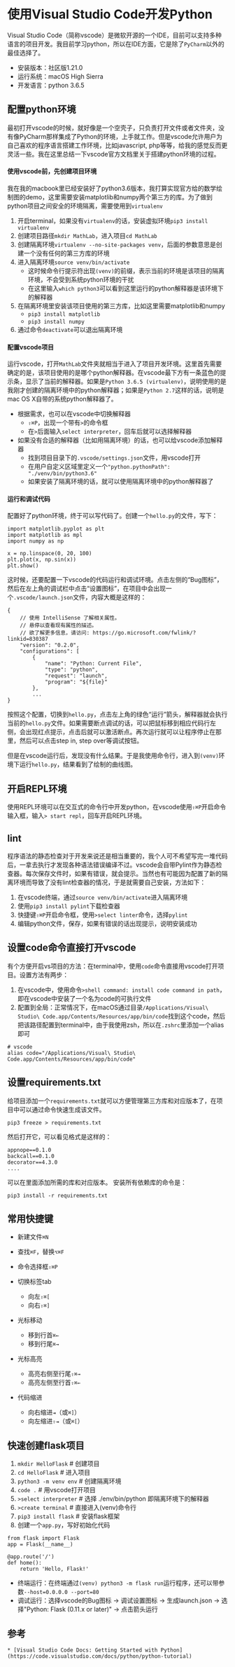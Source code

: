 
# 使用Visual Studio Code开发Python

Visual Studio Code（简称vscode）是微软开源的一个IDE，目前可以支持多种语言的项目开发。我目前学习python，所以在IDE方面，它是除了`PyCharm`以外的最佳选择了。

* 安装版本：社区版1.21.0
* 运行系统：macOS High Sierra
* 开发语言：python 3.6.5


## 配置python环境

最初打开vscode的时候，就好像是一个空壳子，只负责打开文件或者文件夹，没有像PyCharm那样集成了Python的环境，上手就工作。但是vscode允许用户为自己喜欢的程序语言搭建工作环境，比如javascript, php等等，给我的感觉反而更灵活一些。我在这里总结一下vscode官方文档里关于搭建python环境的过程。


#### 使用vscode前，先创建项目环境

我在我的macbook里已经安装好了python3.6版本，我打算实现官方给的数学绘制图的demo，这里需要安装matplotlib和numpy两个第三方的库。为了做到python项目之间安全的环境隔离，需要使用到`virtualenv`

1. 开启terminal，如果没有`virtualenv`的话，安装虚拟环境`pip3 install virtualenv`
2. 创建项目路径`mkdir MathLab`，进入项目`cd MathLab`
3. 创建隔离环境`virtualenv --no-site-packages venv`，后面的参数意思是创建一个没有任何的第三方库的环境
4. 进入隔离环境`source venv/bin/activate`
	* 这时候命令行提示符出现`(venv)`的前缀，表示当前的环境是该项目的隔离环境，不会受到系统python环境的干扰
	* 在这里输入`which python3`可以看到这里运行的python解释器是该环境下的解释器
5. 在隔离环境里安装该项目使用的第三方库，比如这里需要matplotlib和numpy
	* `pip3 install matplotlib`
	* `pip3 install numpy`
6. 通过命令`deactivate`可以退出隔离环境


#### 配置vscode项目

运行vscode，打开`MathLab`文件夹就相当于进入了项目开发环境。这里首先需要确定的是，该项目使用的是哪个python解释器。在vscode最下方有一条蓝色的提示条，显示了当前的解释器。如果是`Python 3.6.5 (virtualenv)`，说明使用的是我刚才创建的隔离环境中的python解释器；如果是`Python 2.7`这样的话，说明是mac OS X自带的系统python解释器了。

* 根据需求，也可以在vscode中切换解释器
	* `⇧⌘P`，出现一个带有`>`的命令框
	* 在`>`后面输入`select interpreter`，回车后就可以选择解释器
* 如果没有合适的解释器（比如用隔离环境）的话，也可以给vscode添加解释器
	* 找到项目目录下的`.vscode/settings.json`文件，用vscode打开
	* 在用户自定义区域里定义一个`"python.pythonPath": "./venv/bin/python3.6"`
	* 如果安装了隔离环境的话，就可以使用隔离环境中的python解释器了


#### 运行和调试代码

配置好了python环境，终于可以写代码了。创建一个`hello.py`的文件，写下：

```
import matplotlib.pyplot as plt
import matplotlib as mpl
import numpy as np 

x = np.linspace(0, 20, 100)
plt.plot(x, np.sin(x))
plt.show()
```

这时候，还要配置一下vscode的代码运行和调试环境。点击左侧的“Bug图标”，然后在左上角的调试栏中点击“设置图标”，在项目中会出现一个`.vscode/launch.json`文件，内容大概是这样的：

```
{
    // 使用 IntelliSense 了解相关属性。 
    // 悬停以查看现有属性的描述。
    // 欲了解更多信息，请访问: https://go.microsoft.com/fwlink/?linkid=830387
    "version": "0.2.0",
    "configurations": [
        {
            "name": "Python: Current File",
            "type": "python",
            "request": "launch",
            "program": "${file}"
        },
        ...
}
```

按照这个配置，切换到`hello.py`，点击左上角的绿色“运行”箭头，解释器就会执行当前的`hello.py`文件。如果需要断点调试的话，可以把鼠标移到相应代码行左侧，会出现红点提示，点击后就可以激活断点。再次运行就可以让程序停止在那里，然后可以点击step in, step over等调试按钮。

但是在vscode运行后，发现没有什么结果。于是我使用命令行，进入到`(venv)`环境下运行`hello.py`，结果看到了绘制的曲线图。


## 开启REPL环境

使用REPL环境可以在交互式的命令行中开发python，在vscode使用`⇧⌘P`开启命令输入框，输入`> start repl`，回车开启REPL环境。


## lint

程序语法的静态检查对于开发来说还是相当重要的，我个人可不希望写完一堆代码后，一拿去执行才发现各种语法错误编译不过。vscode会自带Pylint作为静态检查器。每次保存文件时，如果有错误，就会提示。当然也有可能因为配置了新的隔离环境而导致了没有lint检查器的情况，于是就需要自己安装，方法如下：

1. 在vscode终端，通过`source venv/bin/activate`进入隔离环境
2. 使用`pip3 install pylint`下载检查器
3. 快捷键`⇧⌘P`开启命令框，使用`>select linter`命令，选择`pylint`
4. 编辑python文件，保存，如果有错误的话出现提示，说明安装成功


## 设置code命令直接打开vscode

有个方便开启vs项目的方法：在terminal中，使用`code`命令直接用vscode打开项目。设置方法有两步：

1. 在vscode中，使用命令`>shell command: install code command in path`，即在vscode中安装了一个名为code的可执行文件
2. 配置到全局：正常情况下，在macOS通过目录`/Applications/Visual\ Studio\ Code.app/Contents/Resources/app/bin/code`找到这个code，然后把该路径配置到terminal中，由于我使用zsh，所以在`.zshrc`里添加一个alias即可

```
# vscode
alias code="/Applications/Visual\ Studio\ Code.app/Contents/Resources/app/bin/code"
```


## 设置requirements.txt

给项目添加一个`requirements.txt`就可以方便管理第三方库和对应版本了，在项目中可以通过命令快速生成该文件。

`pip3 freeze > requirements.txt`

然后打开它，可以看见格式是这样的：

```
appnope==0.1.0
backcall==0.1.0
decorator==4.3.0
....
```

可以在里面添加所需的库和对应版本。
安装所有依赖库的命令是：

```
pip3 install -r requirements.txt
```

## 常用快捷键

* 新建文件`⌘N`
* 查找`⌘F`，替换`⌥⌘F`
* 命令选择框`⇧⌘P`
* 切换标签tab
	* 向左`⇧⌘[`
	* 向右`⇧⌘]`

* 光标移动
	* 移到行首`⌘←`
	* 移到行尾`⌘→`
* 光标高亮
	* 高亮右侧至行尾`⇧⌘→`
	* 高亮左侧至行首`⇧⌘←`
* 代码缩进
	* 向右缩进`⇥`（或`⌘]`）
	* 向左缩进`⇧⇥`（或`⌘[`）


## 快速创建flask项目

1. `mkdir HelloFlask` # 创建项目
2. `cd HelloFlask` # 进入项目
3. `python3 -m venv env` # 创建隔离环境
4. `code .` # 用vscode打开项目
5. `>select interpreter` # 选择 ./env/bin/python 即隔离环境下的解释器
6. `>create terminal` # 直接进入(venv)命令行
7. `pip3 install flask` # 安装flask框架
8. 创建一个`app.py`，写好初始化代码

```
from flask import Flask
app = Flask(__name__)

@app.route('/')
def home():
    return 'Hello, Flask!'
```

* 终端运行：在终端通过`(venv) python3 -m flask run`运行程序，还可以带参数`--host=0.0.0.0 --port=80`
* 调试运行：选择vscode的Bug图标 -> 调试设置图标 -> 生成launch.json -> 选择"Python: Flask (0.11.x or later)" -> 点击箭头运行


## 参考

	* [Visual Studio Code Docs: Getting Started with Python](https://code.visualstudio.com/docs/python/python-tutorial)